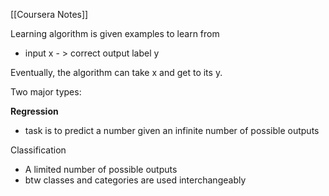 [[Coursera Notes]]

Learning algorithm is given examples to learn from
- input x - > correct output label y

Eventually, the algorithm can take x and get to its y.

Two major types:

**Regression**
- task is to predict a number given an infinite number of possible outputs


Classification
- A limited number of possible outputs
- btw classes and categories are used interchangeably


